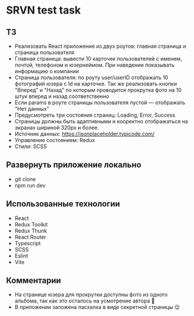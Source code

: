 # SRVN test task

## ТЗ
- Реализовать React приложение из двух роутов: главная страница и страница пользователя
- Главная страница: вывести 10 карточек пользователей с именем, почтой, телефоном и юзернеймом. При наведении показывать информацию о компании
- Страница пользователя: по роуту user/userID отображать 10 фотографий юзера с Id на карточке. Так же реализовать кнопки "Вперед" и "Назад" по которым проводится прокрутка фото на 10 штук вперед и назад соответственно 
- Если params в роуте страницы пользователя пустой — отображать "Нет данных"
- Предусмотреть три состояния страниц: Loading, Error, Success
- Страницы должны быть адаптивными и кооректно отображаться на экранах шириной 320px и более. 
- Источник данных: https://jsonplaceholder.typicode.com/
- Управление состоянием: Redux
- Стили: SCSS

## Развернуть приложение локально
- git clone
- npm run dev

## Использованные технологии
- React
- Redux Toolkit
- Redux Thunk
- React Router 
- Typescript
- SCSS
- Eslint
- Vite

## Комментарии
- На странице юзера для прокрутки доступны фото из одного альбома, так как это осталось на усмотрение автора 🐸
- В приложении заложена пасхалка в виде секретной страницы 😉

